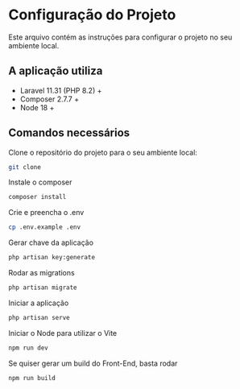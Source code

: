 # Configuração do Projeto

Este arquivo contém as instruções para configurar o projeto no seu ambiente local.

## A aplicação utiliza 

- Laravel 11.31 (PHP 8.2) +
- Composer 2.7.7 +
- Node 18 +

## Comandos necessários

Clone o repositório do projeto para o seu ambiente local:

```bash
git clone 
```

Instale o composer

```bash
composer install
```

Crie e preencha o .env
```bash
cp .env.example .env
```

Gerar chave da aplicação
```bash
php artisan key:generate
```
Rodar as migrations
```bash
php artisan migrate
```

Iniciar a aplicação
```bash
php artisan serve
```

Iniciar o Node para utilizar o Vite
```bash
npm run dev
```

Se quiser gerar um build do Front-End, basta rodar
```bash
npm run build
```

